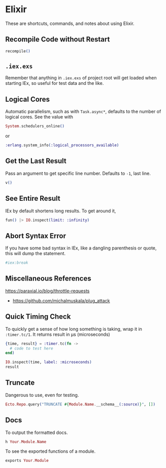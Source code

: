 # Elixir

These are shortcuts, commands, and notes about using Elixir.

## Recompile Code without Restart

```elixir
recompile()
```

## `.iex.exs`

Remember that anything in `.iex.exs` of project root will get loaded when
starting IEx, so useful for test data and the like.

## Logical Cores

Automatic parallelism, such as with `Task.async*`, defaults to the number of
logical cores. See the value with
```elixir
System.schedulers_online()
```
or
```elixir
:erlang.system_info(:logical_processors_available)
```

## Get the Last Result

Pass an argument to get specific line number. Defaults to `-1`, last line.
```elixir
v()
```

## See Entire Result

IEx by default shortens long results. To get around it,
```elixir
fun() |> IO.inspect(limit: :infinity)
```

## Abort Syntax Error

If you have some bad syntax in IEx, like a dangling parenthesis or quote, this
will dump the statement.
```elixir
#iex:break
```

## Miscellaneous References

https://paraxial.io/blog/throttle-requests
  - https://github.com/michalmuskala/plug_attack

## Quick Timing Check

To quickly get a sense of how long something is taking, wrap it in
`:timer.tc/1`. It returns result in μs (microseconds)

```elixir
{time, result} = :timer.tc(fn ->
  # code to test here
end)

IO.inspect(time, label: :microseconds)
result
```

## Truncate

Dangerous to use, even for testing.
```elixir
Ecto.Repo.query("TRUNCATE #{Module.Name.__schema__(:source)}", [])
```

## Docs

To output the formatted docs.
```elixir
h Your.Module.Name
```

To see the exported functions of a module.
```elixir
exports Your.Module
```
